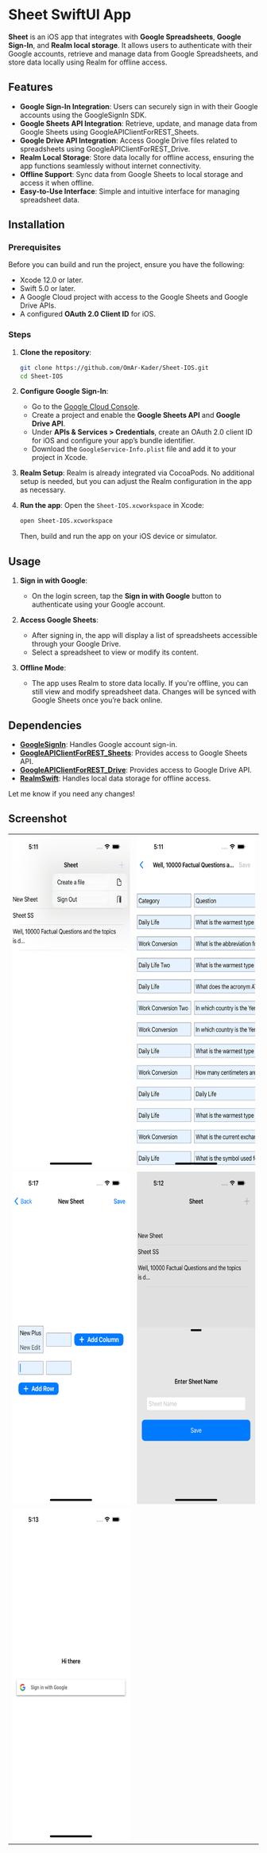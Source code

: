 # Sheet SwiftUI App

**Sheet** is an iOS app that integrates with **Google Spreadsheets**, **Google Sign-In**, and **Realm local storage**. It allows users to authenticate with their Google accounts, retrieve and manage data from Google Spreadsheets, and store data locally using Realm for offline access.

## Features

- **Google Sign-In Integration**: Users can securely sign in with their Google accounts using the GoogleSignIn SDK.
- **Google Sheets API Integration**: Retrieve, update, and manage data from Google Sheets using GoogleAPIClientForREST_Sheets.
- **Google Drive API Integration**: Access Google Drive files related to spreadsheets using GoogleAPIClientForREST_Drive.
- **Realm Local Storage**: Store data locally for offline access, ensuring the app functions seamlessly without internet connectivity.
- **Offline Support**: Sync data from Google Sheets to local storage and access it when offline.
- **Easy-to-Use Interface**: Simple and intuitive interface for managing spreadsheet data.

## Installation

### Prerequisites

Before you can build and run the project, ensure you have the following:

- Xcode 12.0 or later.
- Swift 5.0 or later.
- A Google Cloud project with access to the Google Sheets and Google Drive APIs.
- A configured **OAuth 2.0 Client ID** for iOS.

### Steps

1. **Clone the repository**:
   ```bash
   git clone https://github.com/OmAr-Kader/Sheet-IOS.git
   cd Sheet-IOS
   ```

2. **Configure Google Sign-In**:
   - Go to the [Google Cloud Console](https://console.cloud.google.com/).
   - Create a project and enable the **Google Sheets API** and **Google Drive API**.
   - Under **APIs & Services > Credentials**, create an OAuth 2.0 client ID for iOS and configure your app’s bundle identifier.
   - Download the `GoogleService-Info.plist` file and add it to your project in Xcode.

3. **Realm Setup**:
   Realm is already integrated via CocoaPods. No additional setup is needed, but you can adjust the Realm configuration in the app as necessary.

4. **Run the app**:
   Open the `Sheet-IOS.xcworkspace` in Xcode:
   ```bash
   open Sheet-IOS.xcworkspace
   ```
   Then, build and run the app on your iOS device or simulator.

## Usage

1. **Sign in with Google**: 
   - On the login screen, tap the **Sign in with Google** button to authenticate using your Google account.

2. **Access Google Sheets**: 
   - After signing in, the app will display a list of spreadsheets accessible through your Google Drive.
   - Select a spreadsheet to view or modify its content.

3. **Offline Mode**:
   - The app uses Realm to store data locally. If you're offline, you can still view and modify spreadsheet data. Changes will be synced with Google Sheets once you’re back online.

## Dependencies

- **[GoogleSignIn](https://developers.google.com/identity/sign-in/ios)**: Handles Google account sign-in.
- **[GoogleAPIClientForREST_Sheets](https://github.com/google/google-api-objectivec-client-for-rest)**: Provides access to Google Sheets API.
- **[GoogleAPIClientForREST_Drive](https://github.com/google/google-api-objectivec-client-for-rest)**: Provides access to Google Drive API.
- **[RealmSwift](https://www.mongodb.com/docs/atlas/device-sdks/)**: Handles local data storage for offline access.

Let me know if you need any changes!

Screenshot
-------------

<table>
    <tr>
      <td> <img src="Screenshots/1.png"  width="300" height="667" alt="1"/> </td>
      <td> <img src="Screenshots/2.png"  width="300" height="667" alt="8"/> </td>
    </tr>
    <tr>
      <td> <img src="Screenshots/3.png"  width="300" height="667" alt="2"/> </td>
      <td> <img src="Screenshots/4.png"  width="300" height="667" alt="3"/> </td>
    </tr>
    <tr>
      <td> <img src="Screenshots/5.png"  width="300" height="667" alt="4"/> </td>
    </tr>
</table>
